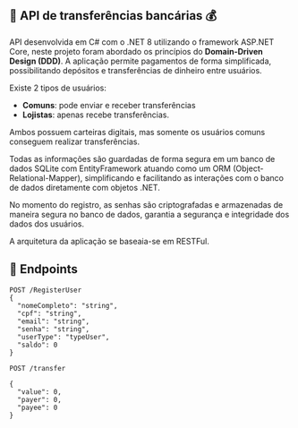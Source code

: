 ##  💸 API de transferências bancárias 💰

API desenvolvida em C# com o .NET 8 utilizando o framework ASP.NET Core, neste projeto foram abordado os princípios do **Domain-Driven Design (DDD)**.
A aplicação permite pagamentos de forma simplificada, possibilitando depósitos e transferências de dinheiro entre usuários. 

Existe 2 tipos de usuários: 
- **Comuns**: pode enviar e receber transferências
- **Lojistas**: apenas recebe transferências.

Ambos possuem carteiras digitais, mas somente os usuários comuns conseguem realizar transferências. 

Todas as informações são guardadas de forma segura em um banco de dados SQLite com EntityFramework atuando como um ORM (Object-Relational-Mapper), simplificando e facilitando as interações com o banco de dados diretamente com objetos .NET.

No momento do registro, as senhas são criptografadas e armazenadas de maneira segura no banco de dados, garantia a segurança e integridade dos dados dos usuários.

A arquitetura da aplicação se baseaia-se em RESTFul.

## 🔗 Endpoints

```
POST /RegisterUser
{
  "nomeCompleto": "string",
  "cpf": "string",
  "email": "string",
  "senha": "string",
  "userType": "typeUser",
  "saldo": 0
}

```

```
POST /transfer

{
  "value": 0,
  "payer": 0,
  "payee": 0
}
```

